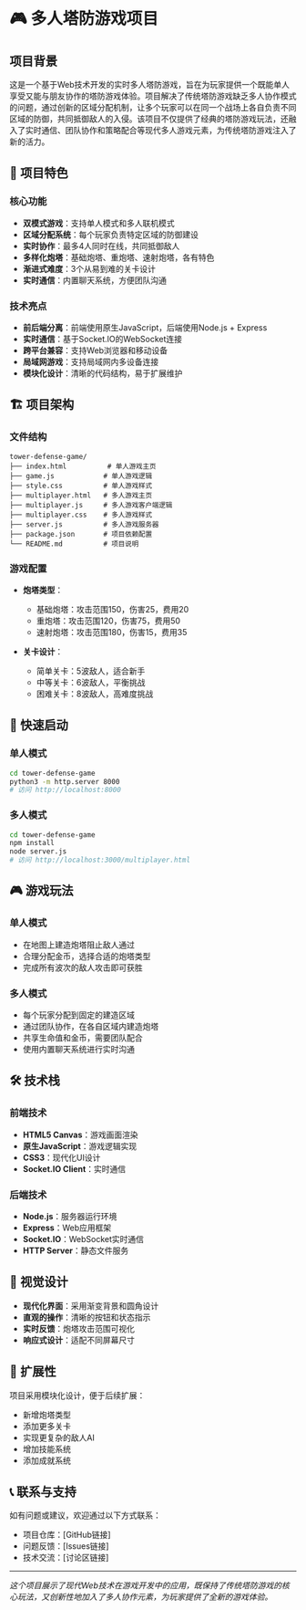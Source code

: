 # 🎮 多人塔防游戏项目

## 项目背景

这是一个基于Web技术开发的实时多人塔防游戏，旨在为玩家提供一个既能单人享受又能与朋友协作的塔防游戏体验。项目解决了传统塔防游戏缺乏多人协作模式的问题，通过创新的区域分配机制，让多个玩家可以在同一个战场上各自负责不同区域的防御，共同抵御敌人的入侵。该项目不仅提供了经典的塔防游戏玩法，还融入了实时通信、团队协作和策略配合等现代多人游戏元素，为传统塔防游戏注入了新的活力。

## 🎯 项目特色

### 核心功能
- **双模式游戏**：支持单人模式和多人联机模式
- **区域分配系统**：每个玩家负责特定区域的防御建设
- **实时协作**：最多4人同时在线，共同抵御敌人
- **多样化炮塔**：基础炮塔、重炮塔、速射炮塔，各有特色
- **渐进式难度**：3个从易到难的关卡设计
- **实时通信**：内置聊天系统，方便团队沟通

### 技术亮点
- **前后端分离**：前端使用原生JavaScript，后端使用Node.js + Express
- **实时通信**：基于Socket.IO的WebSocket连接
- **跨平台兼容**：支持Web浏览器和移动设备
- **局域网游戏**：支持局域网内多设备连接
- **模块化设计**：清晰的代码结构，易于扩展维护

## 🏗️ 项目架构

### 文件结构
```
tower-defense-game/
├── index.html          # 单人游戏主页
├── game.js            # 单人游戏逻辑
├── style.css          # 单人游戏样式
├── multiplayer.html   # 多人游戏主页
├── multiplayer.js     # 多人游戏客户端逻辑
├── multiplayer.css    # 多人游戏样式
├── server.js          # 多人游戏服务器
├── package.json       # 项目依赖配置
└── README.md          # 项目说明
```

### 游戏配置
- **炮塔类型**：
  - 基础炮塔：攻击范围150，伤害25，费用20
  - 重炮塔：攻击范围120，伤害75，费用50
  - 速射炮塔：攻击范围180，伤害15，费用35

- **关卡设计**：
  - 简单关卡：5波敌人，适合新手
  - 中等关卡：6波敌人，平衡挑战
  - 困难关卡：8波敌人，高难度挑战

## 🚀 快速启动

### 单人模式
```bash
cd tower-defense-game
python3 -m http.server 8000
# 访问 http://localhost:8000
```

### 多人模式
```bash
cd tower-defense-game
npm install
node server.js
# 访问 http://localhost:3000/multiplayer.html
```

## 🎮 游戏玩法

### 单人模式
- 在地图上建造炮塔阻止敌人通过
- 合理分配金币，选择合适的炮塔类型
- 完成所有波次的敌人攻击即可获胜

### 多人模式
- 每个玩家分配到固定的建造区域
- 通过团队协作，在各自区域内建造炮塔
- 共享生命值和金币，需要团队配合
- 使用内置聊天系统进行实时沟通

## 🛠️ 技术栈

### 前端技术
- **HTML5 Canvas**：游戏画面渲染
- **原生JavaScript**：游戏逻辑实现
- **CSS3**：现代化UI设计
- **Socket.IO Client**：实时通信

### 后端技术
- **Node.js**：服务器运行环境
- **Express**：Web应用框架
- **Socket.IO**：WebSocket实时通信
- **HTTP Server**：静态文件服务

## 🎨 视觉设计

- **现代化界面**：采用渐变背景和圆角设计
- **直观的操作**：清晰的按钮和状态指示
- **实时反馈**：炮塔攻击范围可视化
- **响应式设计**：适配不同屏幕尺寸

## 🔧 扩展性

项目采用模块化设计，便于后续扩展：
- 新增炮塔类型
- 添加更多关卡
- 实现更复杂的敌人AI
- 增加技能系统
- 添加成就系统

## 📞 联系与支持

如有问题或建议，欢迎通过以下方式联系：
- 项目仓库：[GitHub链接]
- 问题反馈：[Issues链接]
- 技术交流：[讨论区链接]

---

*这个项目展示了现代Web技术在游戏开发中的应用，既保持了传统塔防游戏的核心玩法，又创新性地加入了多人协作元素，为玩家提供了全新的游戏体验。* 
